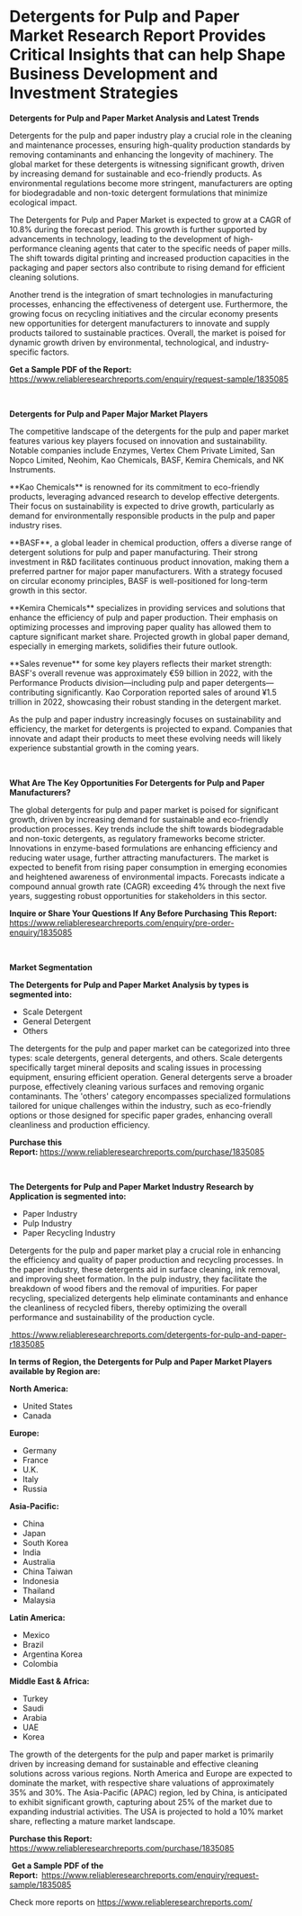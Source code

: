 <p><h1>Detergents for Pulp and Paper Market Research Report Provides Critical Insights that can help Shape Business Development and Investment Strategies</h1></p><p><strong>Detergents for Pulp and Paper Market Analysis and Latest Trends</strong></p>
<p><p>Detergents for the pulp and paper industry play a crucial role in the cleaning and maintenance processes, ensuring high-quality production standards by removing contaminants and enhancing the longevity of machinery. The global market for these detergents is witnessing significant growth, driven by increasing demand for sustainable and eco-friendly products. As environmental regulations become more stringent, manufacturers are opting for biodegradable and non-toxic detergent formulations that minimize ecological impact.</p><p>The Detergents for Pulp and Paper Market is expected to grow at a CAGR of 10.8% during the forecast period. This growth is further supported by advancements in technology, leading to the development of high-performance cleaning agents that cater to the specific needs of paper mills. The shift towards digital printing and increased production capacities in the packaging and paper sectors also contribute to rising demand for efficient cleaning solutions. </p><p>Another trend is the integration of smart technologies in manufacturing processes, enhancing the effectiveness of detergent use. Furthermore, the growing focus on recycling initiatives and the circular economy presents new opportunities for detergent manufacturers to innovate and supply products tailored to sustainable practices. Overall, the market is poised for dynamic growth driven by environmental, technological, and industry-specific factors.</p></p>
<p><strong>Get a Sample PDF of the Report:&nbsp;</strong> <a href="https://www.reliableresearchreports.com/enquiry/request-sample/1835085?utm_campaign=3002&utm_medium=2&utm_source=Github&utm_content=ia&utm_term=26032025&utm_id=detergents-for-pulp-and-paper">https://www.reliableresearchreports.com/enquiry/request-sample/1835085</a></p>
<p>&nbsp;</p>
<p><strong>Detergents for Pulp and Paper Major Market Players</strong></p>
<p><p>The competitive landscape of the detergents for the pulp and paper market features various key players focused on innovation and sustainability. Notable companies include Enzymes, Vertex Chem Private Limited, San Nopco Limited, Neohim, Kao Chemicals, BASF, Kemira Chemicals, and NK Instruments.</p><p>**Kao Chemicals** is renowned for its commitment to eco-friendly products, leveraging advanced research to develop effective detergents. Their focus on sustainability is expected to drive growth, particularly as demand for environmentally responsible products in the pulp and paper industry rises.</p><p>**BASF**, a global leader in chemical production, offers a diverse range of detergent solutions for pulp and paper manufacturing. Their strong investment in R&D facilitates continuous product innovation, making them a preferred partner for major paper manufacturers. With a strategy focused on circular economy principles, BASF is well-positioned for long-term growth in this sector.</p><p>**Kemira Chemicals** specializes in providing services and solutions that enhance the efficiency of pulp and paper production. Their emphasis on optimizing processes and improving paper quality has allowed them to capture significant market share. Projected growth in global paper demand, especially in emerging markets, solidifies their future outlook.</p><p>**Sales revenue** for some key players reflects their market strength: BASF's overall revenue was approximately €59 billion in 2022, with the Performance Products division—including pulp and paper detergents—contributing significantly. Kao Corporation reported sales of around ¥1.5 trillion in 2022, showcasing their robust standing in the detergent market.</p><p>As the pulp and paper industry increasingly focuses on sustainability and efficiency, the market for detergents is projected to expand. Companies that innovate and adapt their products to meet these evolving needs will likely experience substantial growth in the coming years.</p></p>
<p>&nbsp;</p>
<p><strong>What Are The Key Opportunities For Detergents for Pulp and Paper Manufacturers?</strong></p>
<p><p>The global detergents for pulp and paper market is poised for significant growth, driven by increasing demand for sustainable and eco-friendly production processes. Key trends include the shift towards biodegradable and non-toxic detergents, as regulatory frameworks become stricter. Innovations in enzyme-based formulations are enhancing efficiency and reducing water usage, further attracting manufacturers. The market is expected to benefit from rising paper consumption in emerging economies and heightened awareness of environmental impacts. Forecasts indicate a compound annual growth rate (CAGR) exceeding 4% through the next five years, suggesting robust opportunities for stakeholders in this sector.</p></p>
<p><strong>Inquire or Share Your Questions If Any Before Purchasing This Report:</strong> <a href="https://www.reliableresearchreports.com/enquiry/pre-order-enquiry/1835085?utm_campaign=3002&utm_medium=2&utm_source=Github&utm_content=ia&utm_term=26032025&utm_id=detergents-for-pulp-and-paper">https://www.reliableresearchreports.com/enquiry/pre-order-enquiry/1835085</a></p>
<p>&nbsp;</p>
<p><strong>Market Segmentation</strong></p>
<p><strong>The Detergents for Pulp and Paper Market Analysis by types is segmented into:</strong></p>
<p><ul><li>Scale Detergent</li><li>General Detergent</li><li>Others</li></ul></p>
<p><p>The detergents for the pulp and paper market can be categorized into three types: scale detergents, general detergents, and others. Scale detergents specifically target mineral deposits and scaling issues in processing equipment, ensuring efficient operation. General detergents serve a broader purpose, effectively cleaning various surfaces and removing organic contaminants. The 'others' category encompasses specialized formulations tailored for unique challenges within the industry, such as eco-friendly options or those designed for specific paper grades, enhancing overall cleanliness and production efficiency.</p></p>
<p><strong>Purchase this Report:&nbsp;</strong><a href="https://www.reliableresearchreports.com/purchase/1835085?utm_campaign=3002&utm_medium=2&utm_source=Github&utm_content=ia&utm_term=26032025&utm_id=detergents-for-pulp-and-paper">https://www.reliableresearchreports.com/purchase/1835085</a></p>
<p>&nbsp;</p>
<p><strong>The Detergents for Pulp and Paper Market Industry Research by Application is segmented into:</strong></p>
<p><ul><li>Paper Industry</li><li>Pulp Industry</li><li>Paper Recycling Industry</li></ul></p>
<p><p>Detergents for the pulp and paper market play a crucial role in enhancing the efficiency and quality of paper production and recycling processes. In the paper industry, these detergents aid in surface cleaning, ink removal, and improving sheet formation. In the pulp industry, they facilitate the breakdown of wood fibers and the removal of impurities. For paper recycling, specialized detergents help eliminate contaminants and enhance the cleanliness of recycled fibers, thereby optimizing the overall performance and sustainability of the production cycle.</p></p>
<p><a href="https://www.reliableresearchreports.com/detergents-for-pulp-and-paper-r1835085?utm_campaign=3002&utm_medium=2&utm_source=Github&utm_content=ia&utm_term=26032025&utm_id=detergents-for-pulp-and-paper">&nbsp;https://www.reliableresearchreports.com/detergents-for-pulp-and-paper-r1835085</a></p>
<p><strong>In terms of Region, the Detergents for Pulp and Paper Market Players available by Region are:</strong></p>
<p>
    <p> <strong> North America: </strong>
        <ul>
            <li>United States</li>
            <li>Canada</li>
        </ul>
        </p> 
    <p> <strong> Europe: </strong>
        <ul>
            <li>Germany</li>
            <li>France</li>
            <li>U.K.</li>
            <li>Italy</li>
            <li>Russia</li>
        </ul>
        </p> 
    <p> <strong> Asia-Pacific: </strong>
        <ul>
            <li>China</li>
            <li>Japan</li>
            <li>South Korea</li>
            <li>India</li>
            <li>Australia</li>
            <li>China Taiwan</li>
            <li>Indonesia</li>
            <li>Thailand</li>
            <li>Malaysia</li>
        </ul>
        </p> 
    <p> <strong> Latin America: </strong>
        <ul>
            <li>Mexico</li>
            <li>Brazil</li>
            <li>Argentina Korea</li>
            <li>Colombia</li>
        </ul>
        </p> 
    <p> <strong> Middle East & Africa: </strong>
        <ul>
            <li>Turkey</li>
            <li>Saudi</li>
            <li>Arabia</li>
            <li>UAE</li>
            <li>Korea</li>
        </ul>
    </p>
    </p>
<p><p>The growth of the detergents for the pulp and paper market is primarily driven by increasing demand for sustainable and effective cleaning solutions across various regions. North America and Europe are expected to dominate the market, with respective share valuations of approximately 35% and 30%. The Asia-Pacific (APAC) region, led by China, is anticipated to exhibit significant growth, capturing about 25% of the market due to expanding industrial activities. The USA is projected to hold a 10% market share, reflecting a mature market landscape.</p></p>
<p><strong>Purchase this Report: </strong><a href="https://www.reliableresearchreports.com/purchase/1835085?utm_campaign=3002&utm_medium=2&utm_source=Github&utm_content=ia&utm_term=26032025&utm_id=detergents-for-pulp-and-paper">https://www.reliableresearchreports.com/purchase/1835085</a></p>
<p>&nbsp;<strong>Get a Sample PDF of the Report:&nbsp;&nbsp;</strong><a href="https://www.reliableresearchreports.com/enquiry/request-sample/1835085?utm_campaign=3002&utm_medium=2&utm_source=Github&utm_content=ia&utm_term=26032025&utm_id=detergents-for-pulp-and-paper">https://www.reliableresearchreports.com/enquiry/request-sample/1835085</a></p>
<p><strong></strong></p>
<p>Check more reports on <a href="https://www.reliableresearchreports.com/?utm_campaign=3002&utm_medium=2&utm_source=Github&utm_content=ia&utm_term=26032025&utm_id=detergents-for-pulp-and-paper">https://www.reliableresearchreports.com/</a></p>